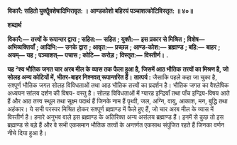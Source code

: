**विकारै: सहितो युक्तैॢवशेषादिभिरावृत: ।** **आण्डकोशो बहिरयं पञ्चाशत्कोटिविस्तृत: ॥ ४०॥** 

**शब्दार्थ** 

**विकारै:—** **तत्त्वों के रूपान्तर द्वारा** **; सहित:—** **सहित** **; युक्तै:—** **इस प्रकार से मिश्रित** **; विशेष—** **अभिव्यक्तियाँ** **; आदिभि:—** **उनके** **द्वारा** **; आवृत:—** **प्रच्छन्न** **; आण्ड-कोश:—** **ब्रह्माण्ड** **; बहि:—** **बाहर** **; अयम्—** **यह** **; पञ्चाशत्—** **पचास** **; कोटि—** **करोड़** **;** **विस्तृत:—** **विस्तीर्ण।** **.** 

**यह ²श्य भौतिक जगत चार अरब मील के व्यास तक फैला हुआ है, जिसमें आठ भौतिक** **तत्त्वों का मिश्रण है, जो सोलह अन्य कोटियों में, भीतर-बाहर निश्नवत् रूपान्तरित हैं।** **तात्पर्य :** जैसाकि पहले कहा जा चुका है, सश्पूर्ण भौतिक जगत सोलह विविधताओं तथा आठ भौतिक तत्त्वों का प्रदर्शन है। भौतिक जगत का वैश्लेषिक अध्ययन सांलय दर्शन की विषय- वस्तु है। सोलह विविधताओं में ग्यारह इन्द्रियाँ तथा पाँच इन्द्रिय-विषय आते हैं और आठ तत्त्व स्थूल तथा सूक्ष्म पदार्थ हैं जिनके नाम हैं पृथ्वी, जल, अग्नि, वायु, आकाश, मन, बुद्धि तथा अहंकार। ये सभी परस्पर मिश्रित होकर सश्पूर्ण ब्रह्माण्ड में फैले हुए हैं, जो चार अरब मील के व्यास में विस्तीर्ण है। हमारे अनुभव वाले इस ब्रह्माण्ड के अतिरिक्त अन्य असंलय ब्रह्माण्ड हैं। इनमें से कुछ तो इस ब्रह्माण्ड से बड़े हैं और वे सभी एकसमान भौतिक तत्त्वों के अन्तर्गत एकसाथ संपुंजित रहते हैं जिनका वर्णन नीचे दिया हुआ है।  